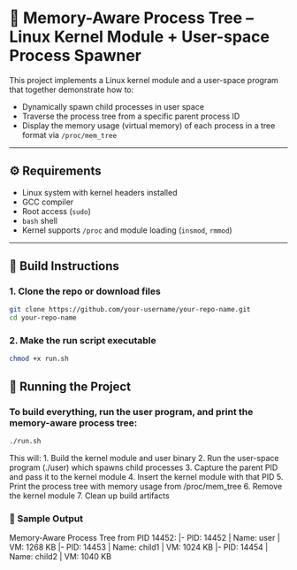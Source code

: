 # 🧠 Memory-Aware Process Tree – Linux Kernel Module + User-space Process Spawner

This project implements a Linux kernel module and a user-space program that together demonstrate how to:

- Dynamically spawn child processes in user space
- Traverse the process tree from a specific parent process ID
- Display the memory usage (virtual memory) of each process in a tree format via `/proc/mem_tree`

---

## ⚙️ Requirements

- Linux system with kernel headers installed
- GCC compiler
- Root access (`sudo`)
- `bash` shell
- Kernel supports `/proc` and module loading (`insmod`, `rmmod`)

---

## 🔧 Build Instructions

### 1. Clone the repo or download files
```bash
git clone https://github.com/your-username/your-repo-name.git
cd your-repo-name
```
### 2. Make the run script executable
```bash
chmod +x run.sh
```
## 🚀 Running the Project

### To build everything, run the user program, and print the memory-aware process tree:

```bash
./run.sh
```

This will:
	1.	Build the kernel module and user binary
	2.	Run the user-space program (./user) which spawns child processes
	3.	Capture the parent PID and pass it to the kernel module
	4.	Insert the kernel module with that PID
	5.	Print the process tree with memory usage from /proc/mem_tree
	6.	Remove the kernel module
	7.	Clean up build artifacts


 ### 🧪 Sample Output

 Memory-Aware Process Tree from PID 14452:
|- PID: 14452 | Name: user | VM: 1268 KB
  |- PID: 14453 | Name: child1 | VM: 1024 KB
  |- PID: 14454 | Name: child2 | VM: 1040 KB
